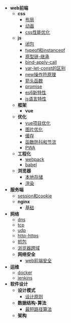 * **web前端**
  * **css**
    * [布局](web前端/css/布局.md)
    * [动画](web前端/css/动画.md)
    * [css性能优化](web前端/css/css性能优化.md)
  * **js**
    * [闭包](web前端/js/闭包.md)
    * [typeof和instanceof](web前端/js/typeof和instanceof.md)
    * [原型链-继承](web前端/js/原型链-继承.md)
    * [bind-apply-call](web前端/js/bind-apply-call.md)
    * [var-let-const的区别](web前端/js/var-let-const的区别.md)
    * [new操作符原理](web前端/js/new操作符原理.md)
    * [箭头函数](web前端/js/箭头函数.md)
    * [promise](web前端/js/promise.md)
    * [es6新特性](web前端/js/es6新特性.md)
    * [js语言特性](web前端/js/js语言特性.md)
  * **框架**
    * **vue**
  * **优化**
    * [vue项目优化](web前端/优化/vue项目优化.md)
    * [图片优化](web前端/优化/图片优化.md)
    * [缓存](web前端/优化/缓存.md)
    * [函数防抖和节流](web前端/优化/防抖和节流.md)
    * [PWA](web前端/优化/PWA.md)
  * **工程化**
    * [webpack](web前端/工程化/webpack.md)
    * [babel](web前端/工程化/babel.md)
  * **浏览器**
    * [本地存储](web前端/浏览器/本地存储.md)
    * [渲染](web前端/浏览器/渲染.md)
* **服务端**
  * [session和cookie](服务端/session和cookie.md)
  * **nginx**
    * [基础](服务端/nginx/基础.md)
* **网络**
  * [dns](网络/dns.md)
  * [tcp](网络/tcp.md)
  * [udp](网络/udp.md)
  * [http-https](网络/http-https.md)
  * [抓包](网络/抓包.md)
  * [浏览器跨域](网络/浏览器跨域.md)
  * **网络安全**
    * [web前端安全](网络/网络安全/web前端安全.md)
* **运维**
  * [docker](运维/docker.md)
  * [jenkins](运维/jenkins.md)
* **软件设计**
  * **设计模式**
    * [设计原则](软件设计/设计模式/设计原则.md)
  * **数据结构-算法**
    * [最短路径算法](软件设计/数据结构-算法/最短路径算法.md)
  * **架构**